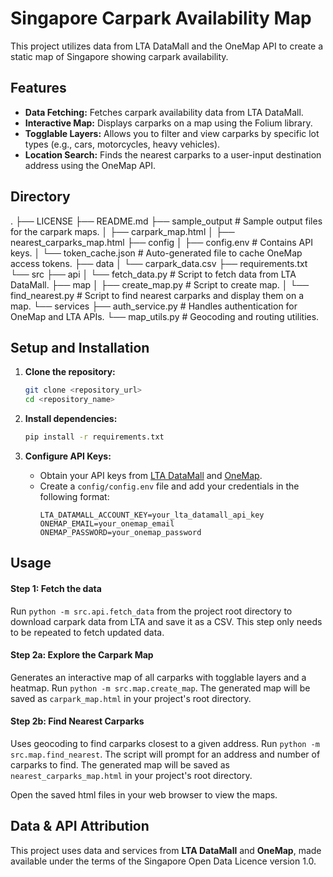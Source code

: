 # Singapore Carpark Availability Map

This project utilizes data from LTA DataMall and the OneMap API to create a static map of Singapore showing carpark availability.


## Features

- **Data Fetching:** Fetches carpark availability data from LTA DataMall.
- **Interactive Map:** Displays carparks on a map using the Folium library.
- **Togglable Layers:** Allows you to filter and view carparks by specific lot types (e.g., cars, motorcycles, heavy vehicles).
- **Location Search:** Finds the nearest carparks to a user-input destination address using the OneMap API.

## Directory
.
├── LICENSE
├── README.md
├── sample_output # Sample output files for the carpark maps.
│   ├── carpark_map.html 
│   ├── nearest_carparks_map.html
├── config
│   ├── config.env # Contains API keys.
│   └── token_cache.json # Auto-generated file to cache OneMap access tokens.
├── data
│   └── carpark_data.csv
├── requirements.txt
└── src
    ├── api
    │   └── fetch_data.py # Script to fetch data from LTA DataMall.
    ├── map
    │   ├── create_map.py # Script to create map.
    │   └── find_nearest.py # Script to find nearest carparks and display them on a map.
    └── services
        ├── auth_service.py # Handles authentication for OneMap and LTA APIs.
        └── map_utils.py # Geocoding and routing utilities.

## Setup and Installation

1.  **Clone the repository:**
    ```bash
    git clone <repository_url>
    cd <repository_name>
    ```

2.  **Install dependencies:**
    ```bash
    pip install -r requirements.txt
    ```

3.  **Configure API Keys:**
    -   Obtain your API keys from [LTA DataMall](https://datamall.lta.gov.sg/content/datamall/en.html) and [OneMap](https://www.onemap.gov.sg/apidocs/).
    -   Create a `config/config.env` file and add your credentials in the following format:
        ```env
        LTA_DATAMALL_ACCOUNT_KEY=your_lta_datamall_api_key
        ONEMAP_EMAIL=your_onemap_email
        ONEMAP_PASSWORD=your_onemap_password
        ```

## Usage
#### Step 1: Fetch the data
Run `python -m src.api.fetch_data` from the project root directory to download carpark data from LTA and save it as a CSV. This step only needs to be repeated to fetch updated data.

#### Step 2a: Explore the Carpark Map
Generates an interactive map of all carparks with togglable layers and a heatmap.
Run `python -m src.map.create_map`. The generated map will be saved as `carpark_map.html` in your project's root directory.

#### Step 2b: Find Nearest Carparks
Uses geocoding to find carparks closest to a given address.
Run `python -m src.map.find_nearest`. The script will prompt for an address and number of carparks to find. The generated map will be saved as `nearest_carparks_map.html` in your project's root directory.

Open the saved html files in your web browser to view the maps.

## Data & API Attribution
This project uses data and services from **LTA DataMall** and **OneMap**, made available under the terms of the Singapore Open Data Licence version 1.0.